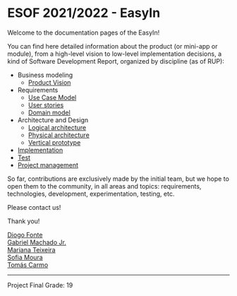 # ESOF 2021/2022 - EasyIn

Welcome to the documentation pages of the EasyIn!

You can find here detailed information about the product (or mini-app or module), from a high-level vision to low-level implementation decisions, a kind of Software Development Report, organized by discipline (as of RUP):

* Business modeling
    * [Product Vision](process/business/vision.md)
* Requirements
    * [Use Case Model](process/requirements/use_case_model.md)
    * [User stories](process/requirements/user_stories.md)
    * [Domain model](process/requirements/domain_model.md)
* Architecture and Design
    * [Logical architecture](process/architecture-and-design/logical_architecture.md)
    * [Physical architecture](process/architecture-and-design/physical_architeture.md)
    * [Vertical prototype](process/architecture-and-design/vertical_prototype.md)
* [Implementation](code/implementation.md)
* [Test](tests/tests.md)
* [Project management](process/project-management/project_management.md)

So far, contributions are exclusively made by the initial team, but we hope to open them to the community, in all areas and topics: requirements, technologies, development, experimentation, testing, etc.

Please contact us!

Thank you!

[Diogo Fonte](https://github.com/diogofonte) <br> [Gabriel Machado Jr.](https://github.com/gabrieltmjr) <br> [Mariana Teixeira](https://github.com/marianalt) <br> [Sofia Moura](https://github.com/sofiamoura) <br> [Tomás Carmo](https://github.com/tomasCarmo)

---

Project Final Grade: 19
